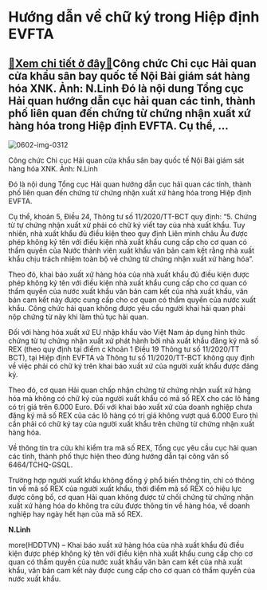 Hướng dẫn về chữ ký trong Hiệp định EVFTA
=========================================

[:gift:Xem chi tiết ở đây:gift:](https://hddtvn.com/huong-dan-ve-chu-ky-trong-hiep-dinh-evfta-2/)Công chức Chi cục Hải quan cửa khẩu sân bay quốc tế Nội Bài giám sát hàng hóa XNK. Ảnh: N.Linh Đó là nội dung Tổng cục Hải quan hướng dẫn cục hải quan các tỉnh, thành phố liên quan đến chứng từ chứng nhận xuất xứ hàng hóa trong Hiệp định EVFTA. Cụ thể, …
--------------------------------------------------------------------------------------------------------------------------------------------------------------------------------------------------------------------------------------------------------------





![0602-img-0312](https://hddtvn.com/wp-content/uploads/2021/01/0602_IMG_0312.jpg "CBCC Chi cục Hải quan cửa khẩu sân bay quốc tế Nội Bài. Ảnh: N.Linh")


Công chức Chi cục Hải quan cửa khẩu sân bay quốc tế Nội Bài giám sát hàng hóa XNK. Ảnh: N.Linh



Đó là nội dung Tổng cục Hải quan hướng dẫn cục hải quan các tỉnh, thành phố liên quan đến chứng từ chứng nhận xuất xứ hàng hóa trong Hiệp định EVFTA.


Cụ thể, khoản 5, Điều 24, Thông tư số 11/2020/TT-BCT quy định: “5. Chứng từ tự chứng nhận xuất xứ phải có chữ ký viết tay của nhà xuất khẩu. Tuy nhiên, nhà xuất khẩu đủ điều kiện theo quy định Liên minh châu Âu được phép không ký tên với điều kiện nhà xuất khẩu cung cấp cho cơ quan có thẩm quyền của Nước thành viên xuất khẩu văn bản cam kết rằng nhà xuất khẩu chịu trách nhiệm toàn bộ về chứng từ chứng nhận xuất xứ hàng hóa”.


Theo đó, khai báo xuất xứ hàng hóa của nhà xuất khẩu đủ điều kiện được phép không ký tên với điều kiện nhà xuất khẩu cung cấp cho cơ quan có thẩm quyền của nước xuất khẩu văn bản cam kết của nhà xuất khẩu, văn bản cam kết này được cung cấp cho cơ quan có thẩm quyền của nước xuất khẩu. Công chức hải quan không được yêu cầu người khai hải quan phải nộp chứng từ này khi làm thủ tục hải quan.


Đối với hàng hóa xuất xứ EU nhập khẩu vào Việt Nam áp dụng hình thức chứng từ tự chứng nhận xuất xứ phát hành bởi nhà xuất khẩu đăng ký mã số REX (theo quy định tại điểm c khoản 1 Điều 19 Thông tư số 11/2020/TT BCT), tại Hiệp định EVFTA và Thông tư số 11/2020/TT-BCT không quy định về việc phải có chữ ký trên khai báo xuất xứ của người xuất khẩu được đăng ký.


Theo đó, cơ quan Hải quan chấp nhận chứng từ chứng nhận xuất xứ hàng hóa mà không có chữ ký của người xuất khẩu có mã số REX cho các lô hàng có trị giá trên 6.000 Euro. Đối với khai báo xuất xứ của doanh nghiệp chưa đăng ký mã số REX của các lô hàng có trị giá không vượt quá 6.000 Euro thì cần phải có chữ ký tay của người xuất khẩu trên chứng từ chứng nhận xuất hàng hóa.


Về thông tin tra cứu khi kiểm tra mã số REX, Tổng cục yêu cầu cục hải quan các tỉnh, thành phố thực hiện theo đúng hướng dẫn tại công văn số 6464/TCHQ-GSQL.


Trường hợp người xuất khẩu không đồng ý phổ biến thông tin, chỉ có thông tin về mã số REX của người xuất khẩu, thời điểm mã số REX có hiệu lực được công bố, cơ quan Hải quan không được từ chối chứng từ chứng nhận xuất xứ hàng hóa do không tra cứu được thông tin về hàng hóa, về doanh nghiệp hay ngày hết hạn của mã số REX.




**N.Linh**



more(HDDTVN) – Khai báo xuất xứ hàng hóa của nhà xuất khẩu đủ điều kiện được phép không ký tên với điều kiện nhà xuất khẩu cung cấp cho cơ quan có thẩm quyền của nước xuất khẩu văn bản cam kết của nhà xuất khẩu, văn bản cam kết này được cung cấp cho cơ quan có thẩm quyền của nước xuất khẩu.

